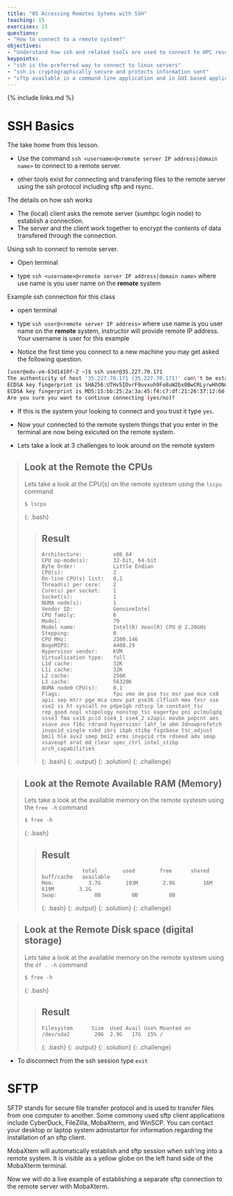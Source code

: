 ```yaml
---
title: "05 Accessing Remotes Sytems with SSH"
teaching: 15
exercises: 15
questions:
- "How to connect to a remote system?"
objectives:
- "Understand how ssh and related tools are used to connect to HPC resources"
keypoints:
- "ssh is the preferred way to connect to linux servers"
- "ssh is cryptographically secure and protects information sent"
- "sftp available in a command line application and in GUI based applications for file transfers"
---
```

{% include links.md %}

# SSH Basics

The take home from this lesson.

- Use the command `ssh <username>@<remote server IP address|domain name>` to connect to a remote server.

- other tools exist for connecting and transfering files to the remote server using the ssh protocol including sftp and rsync.

The details on how ssh works

- The (local) client asks the remote server (sumhpc login node) to establish a connection.
- The server and the client work together to encrypt the contents of data transfered through the connection.

Using ssh to connect to remote server. 


- Open terminal 

- type `ssh <username>@<remote server IP address|domain name>` where use name is you user name on the **remote** system 


Example ssh connection for this class

- open terminal 

- type `ssh user@<remote server IP address>` where use name is you user name on the **remote** system, instructor will provide remote IP address. Your username is user for this example 

- Notice the first time you connect to a new machine you may get asked the following question. 

```BASH
[user@edu-vm-63d1410f-2 ~]$ ssh user@35.227.70.171
The authenticity of host '35.227.70.171 (35.227.70.171)' can\'t be established.
ECDSA key fingerprint is SHA256:UTHv5IOvrF9uvxuh9Fo8uW2bx0BwCRLyrwHhONoiIj8.
ECDSA key fingerprint is MD5:15:bb:25:2a:3a:45:f4:c7:df:21:26:37:12:66:79:77.
Are you sure you want to continue connecting (yes/no)?
```
- If this is the system your looking to connect and you trust it type `yes`. 

- Now your connected to the remote system things that you enter in the terminal are now being exicuted on the remote system.

- Lets take a look at 3 challenges to look around on the remote system

> ##  Look at the Remote the CPUs 
>
>Lets take a look at the CPU(s) on the remote systesm using the ```lscpu``` command
>
>```
>$ lscpu 
>```
>{: .bash}
>
>> ## Result
>>```
>> Architecture:          x86_64  
>> CPU op-mode(s):        32-bit, 64-bit  
>> Byte Order:            Little Endian  
>> CPU(s):                2  
>> On-line CPU(s) list:   0,1  
>> Thread(s) per core:    2
>> Core(s) per socket:    1
>> Socket(s):             1
>> NUMA node(s):          1
>> Vendor ID:             GenuineIntel
>> CPU family:            6
>> Model:                 79
>> Model name:            Intel(R) Xeon(R) CPU @ 2.20GHz
>> Stepping:              0
>> CPU MHz:               2200.146
>> BogoMIPS:              4400.29
>> Hypervisor vendor:     KVM
>> Virtualization type:   full
>> L1d cache:             32K
>> L1i cache:             32K
>> L2 cache:              256K
>> L3 cache:              56320K
>> NUMA node0 CPU(s):     0,1
>> Flags:                 fpu vme de pse tsc msr pae mce cx8 apic sep mtrr pge mca cmov pat pse36 clflush mmx fxsr sse sse2 ss ht syscall nx pdpe1gb rdtscp lm constant_tsc rep_good nopl xtopology nonstop_tsc eagerfpu pni pclmulqdq ssse3 fma cx16 pcid sse4_1 sse4_2 x2apic movbe popcnt aes xsave avx f16c rdrand hypervisor lahf_lm abm 3dnowprefetch invpcid_single ssbd ibrs ibpb stibp fsgsbase tsc_adjust bmi1 hle avx2 smep bmi2 erms invpcid rtm rdseed adx smap xsaveopt arat md_clear spec_ctrl intel_stibp arch_capabilities
>>```
>>{: .bash}
>>{: .output}
>{: .solution}
{: .challenge}


> ##  Look at the Remote Available RAM (Memory)
>
>Lets take a look at the available memory on the remote systesm using the ```free -h``` command
>
>```
>$ free -h 
>```
>{: .bash}
>
>> ## Result
>>```
>>              total        used        free      shared  buff/cache   available
>>Mem:           3.7G        193M        2.9G         16M        619M        3.1G
>>Swap:            0B          0B          0B
>>```
>>{: .bash}
>>{: .output}
>{: .solution}
{: .challenge}

> ##  Look at the Remote Disk space (digital storage)
>
>Lets take a look at the available memory on the remote systesm using the ```df . -h``` command
>
>```
>$ free -h 
>```
>{: .bash}
>
>> ## Result
>>```
>>Filesystem      Size  Used Avail Use% Mounted on
>>/dev/sda2        20G  2.9G   17G  15% /
>>```
>>{: .bash}
>>{: .output}
>{: .solution}
{: .challenge}

- To disconnect from the ssh session type `exit`

# SFTP 

SFTP stands for secure file transfer protocol and is used to transfer files from one computer to another. Some commony used sftp client applications include CyberDuck, FileZilla, MobaXterm, and WinSCP. You can contact your desktop or laptop system admistartor for information regarding the installation of an sftp client. 

MobaXtem will automatically establish and sftp session when ssh'ing into a remote system. It is visible as a yellow globe on the left hand side of the MobaXterm terminal. 

Now we will do a live example of establishing a separate sftp connection to the remote server with MobaXterm.
